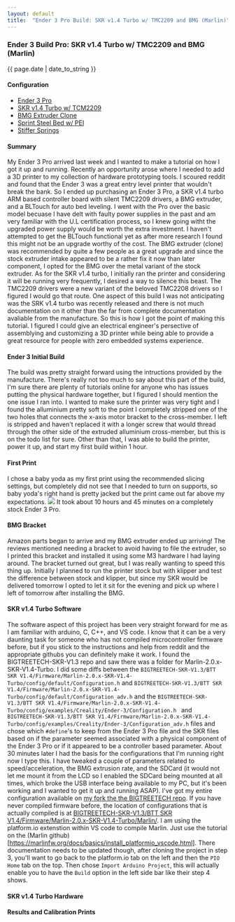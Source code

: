 ```yaml
---
layout: default
title:  "Ender 3 Pro Build: SKR v1.4 Turbo w/ TMC2209 and BMG (Marlin)"
---
```


### Ender 3 Build Pro: SKR v1.4 Turbo w/ TMC2209 and BMG (Marlin)
{{ page.date | date_to_string }}

#### Configuration
- [Ender 3 Pro](https://www.creality3d.shop/collections/3d-printer/products/creality3d-ender-3-pro-high-precision-3d-printer?gclid=CjwKCAiA35rxBRAWEiwADqB378nXzYfCuoJeukEVOcnzgog68W4xbVVREYxvGXAWCdHjWzXzKfjy_RoCL7sQAvD_BwE)
- [SKR v1.4 Turbo w/ TCM2209](https://www.amazon.com/gp/product/B082YTZJS2/ref=ppx_yo_dt_b_asin_title_o00_s00?ie=UTF8&psc=1)
- [BMG Extruder Clone](https://www.amazon.com/gp/product/B07RBL4CJC/ref=ppx_yo_dt_b_asin_title_o03_s02?ie=UTF8&psc=1)
- [Sprint Steel Bed w/ PEI](https://www.amazon.com/gp/product/B07XBM24HN/ref=ppx_yo_dt_b_asin_title_o02_s00?ie=UTF8&psc=1)
- [Stiffer Springs](https://www.amazon.com/gp/product/B07VFNJ1QS/ref=ppx_yo_dt_b_asin_title_o03_s01?ie=UTF8&psc=1)


#### Summary
My Ender 3 Pro arrived last week and I wanted to make a tutorial on how I got it up and running. Recently an opportunity arose where I needed to add a 3D printer to my collection of hardware prototyping tools. I scoured reddit and found that the Ender 3 was a great entry level printer that wouldn't break the bank. So I ended up purchasing an Ender 3 Pro, a SKR v1.4 turbo ARM based controller board with silent TMC2209 drivers, a BMG extruder, and a BLTouch for auto bed leveling. I went with the Pro over the basic model becuase I have delt with faulty power supplies in the past and am very familiar with the U.L certification process, so I knew going witht the upgraded power supply would be worth the extra investment. I haven't attempted to get the BLTouch functional yet as after more research I found this might not be an upgrade worthy of the cost. The BMG extruder (clone) was recommended by quite a few people as a great upgrade and since the stock extruder intake appeared to be a rather fix it now than later component, I opted for the BMG over the metal variant of the stock extruder. As for the SKR v1.4 turbo, I initially ran the printer and considering it will be running very frequently, I desired a way to silence this beast. The TMC2209 drivers were a new variant of the beloved TMC2208 drivers so I figured I would go that route. One aspect of this build I was not anticipating was the SRK v1.4 turbo was recently released and there is not much documentation on it other than the far from complete documentation avaliable from the manufacture. So this is how I got the point of making this tutorial. I figured I could give an electrical engineer's persective of assemblying and customizing a 3D printer while being able to provide a great resource for people with zero embedded systems experience.

#### Ender 3 Initial Build
The build was pretty straight forward using the intructions provided by the manufacture. There's really not too much to say about this part of the build, I'm sure there are plenty of tutorials online for anyone who has issues putting the physical hardware together, but I figured I should mention the one issue I ran into. I wanted to make sure the printer was very tight and I found the alluminium pretty soft to the point I completely stripped one of the two holes that connects the x-axis motor bracket to the cross-member. I left is stripped and haven't replaced it with a longer screw that would thread through the other side of the extruded alluminium cross-member, but this is on the todo list for sure. Other than that, I was able to build the printer, power it up, and start my first build within 1 hour.

#### First Print
I chose a baby yoda as my first print using the recommended slicing settings, but completely did not see that I needed to turn on supports, so baby yoda's right hand is pretty jacked but the print came out far above my expectations. 
<img src="{{site.baseurl}}/assets/images/printer/yoda1.JPG">
It took about 10 hours and 45 minutes on a completely stock Ender 3 Pro.

#### BMG Bracket
Amazon parts began to arrive and my BMG extruder ended up arriving! The reviews mentioned needing a bracket to avoid having to file the extruder, so I printed this bracket and installed it using some M3 hardware I had laying around. The bracket turned out great, but I was really wanting to speed this thing up. Initially I planned to run the printer stock but with klipper and test the difference between stock and klipper, but since my SKR would be delivered tomorrow I opted to let it sit for the evening and pick up where I left of tomorrow after installing the BMG.

#### SKR v1.4 Turbo Software
The software aspect of this project has been very straight forward for me as I am familiar with arduino, C, C++, and VS code. I know that it can be a very daunting task for someone who has not compiled microcontroller firmware before, but if you stick to the instructions and help from reddit and the appropriate githubs you can definitely make it work. I found the BIGTREETECH-SKR-V1.3 repo and saw there was a folder for Marlin-2.0.x-SKR-V1.4-Turbo. I did some diffs between the `BIGTREETECH-SKR-V1.3/BTT SKR V1.4/Firmware/Marlin-2.0.x-SKR-V1.4-Turbo/config/default/Configuration.h` and `BIGTREETECH-SKR-V1.3/BTT SKR V1.4/Firmware/Marlin-2.0.x-SKR-V1.4-Turbo/config/default/Configuration_adv.h` and the `BIGTREETECH-SKR-V1.3/BTT SKR V1.4/Firmware/Marlin-2.0.x-SKR-V1.4-Turbo/config/examples/Creality/Ender-3/Configuration.h ` and `BIGTREETECH-SKR-V1.3/BTT SKR V1.4/Firmware/Marlin-2.0.x-SKR-V1.4-Turbo/config/examples/Creality/Ender-3/Configuration_adv.h` files and chose which `#define`'s to keep from the Ender 3 Pro file and the SKR files based on if the parameter seemed associated with a physical component of the Ender 3 Pro or if it appeared to be a controller based parameter. About 30 minutes later I had the basis for the configurations that I'm running right now I type this. I have tweaked a couple of parameters related to speed/acceleration, the BMG extrusion rate, and the SDCard (it would not let me mount it from the LCD so I enabled the SDCard being mounted at all times, which broke the USB interface being available to my PC, but it's been working and I wanted to get it up and running ASAP). I've got my entire configuration available on [my fork the the BIGTREETECH repo](https://github.com/mathpluslabs/BIGTREETECH-SKR-V1.3). If you have never compiled firmware before, the location of configurations that is actually compiled is at [BIGTREETECH-SKR-V1.3/BTT SKR V1.4/Firmware/Marlin-2.0.x-SKR-V1.4-Turbo/Marlin/](https://github.com/mathpluslabs/BIGTREETECH-SKR-V1.3/tree/master/BTT%20SKR%20V1.4/Firmware/Marlin-2.0.x-SKR-V1.4-Turbo/Marlin). I am using the platform.io extenstion within VS code to compile Marlin. Just use the tutorial on the (Marlin github)[https://marlinfw.org/docs/basics/install_platformio_vscode.html]. There documentation needs to be updated though, after cloning the project in step 3, you'll want to go back to the platform.io tab on the left and then the `PIO Home` tab on the top. Then chose `Import Arduino Project`, this will actually enable you to have the `Build` option in the left side bar like their step 4 shows.

#### SKR v1.4 Turbo Hardware

#### Results and Calibration Prints
